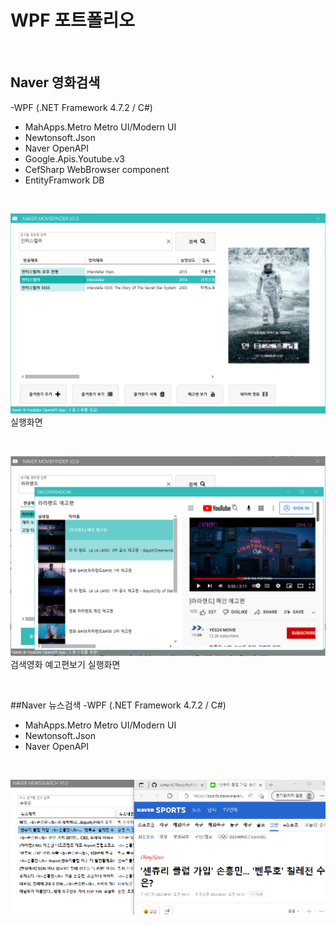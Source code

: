 # WPF 포트폴리오

<br/>


## Naver 영화검색
-WPF (.NET Framework 4.7.2 / C#)
  - MahApps.Metro Metro UI/Modern UI
  - Newtonsoft.Json
  - Naver OpenAPI
  - Google.Apis.Youtube.v3
  - CefSharp WebBrowser component
  - EntityFramwork DB

<br/>

 ![NaverMovieFinder](https://github.com/carhartt0/StudyWpf/blob/main/capture/interstellar.png)
실행화면

<br/>

 ![YoutubePlay](https://github.com/carhartt0/StudyWpf/blob/main/capture/youtubeplay.png?raw=true)
 검색영화 예고편보기 실행화면

<br/>

##Naver 뉴스검색
-WPF (.NET Framework 4.7.2 / C#)
  - MahApps.Metro Metro UI/Modern UI
  - Newtonsoft.Json
  - Naver OpenAPI

<br/>

![NaverNewsSearch](https://github.com/carhartt0/StudyWpf/blob/main/capture/news.png?raw=true)
